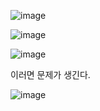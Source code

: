 ![image](https://user-images.githubusercontent.com/108928206/182992279-d23dea83-9dea-4edd-85d4-0cdf346cbdf5.png)

![image](https://user-images.githubusercontent.com/108928206/182992310-7c7b1cbd-eaa9-4257-b35b-125d97020ff5.png)

![image](https://user-images.githubusercontent.com/108928206/182992332-bb0544b6-5eb7-4151-acf8-8edcde371bcc.png)

이러면 문제가 생긴다.

![image](https://user-images.githubusercontent.com/108928206/182992370-2e3c5390-b16d-4fc3-9746-b5e9275c64da.png)
